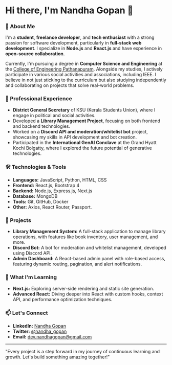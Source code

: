 # Hi there, I'm Nandha Gopan 👋

### 🚀 About Me

I'm a **student**, **freelance developer**, and **tech enthusiast** with a strong passion for software development, particularly in **full-stack web development**. I specialize in **Node.js** and **React.js** and have experience in **open-source collaboration**.

Currently, I'm pursuing a degree in **Computer Science and Engineering** at the [College of Engineering Pathanapuram](https://www.cetpathanapuram.ac.in/). Alongside my studies, I actively participate in various social activities and associations, including IEEE. I believe in not just sticking to the curriculum but also studying independently and collaborating on projects that solve real-world problems.

### 💼 Professional Experience

- **District General Secretary** of KSU (Kerala Students Union), where I engage in political and social activities.
- Developed a **Library Management Project**, focusing on both frontend and backend technologies.
- Worked on a **Discord API and moderation/whitelist bot** project, showcasing my skills in API development and bot creation.
- Participated in the **International GenAI Conclave** at the Grand Hyatt Kochi Bolgatty, where I explored the future potential of generative technologies.

### 🛠️ Technologies & Tools

- **Languages:** JavaScript, Python, HTML, CSS
- **Frontend:** React.js, Bootstrap 4
- **Backend:** Node.js, Express.js, Next.js
- **Database:** MongoDB
- **Tools:** Git, GitHub, Docker
- **Other:** Axios, React Router, Passport.

### 🔧 Projects

- **Library Management System:** A full-stack application to manage library operations, with features like book inventory, user management, and more.
- **Discord Bot:** A bot for moderation and whitelist management, developed using Discord API.
- **Admin Dashboard:** A React-based admin panel with role-based access, featuring dynamic routing, pagination, and alert notifications.

### 🌱 What I'm Learning

- **Next.js:** Exploring server-side rendering and static site generation.
- **Advanced React:** Diving deeper into React with custom hooks, context API, and performance optimization techniques.

### 📫 Let's Connect

- **LinkedIn:** [Nandha Gopan](https://www.linkedin.com/in/nandhagopan)
- **Twitter:** [@nandha_gopan](https://twitter.com/nandha_gopan)
- **Email:** dev.nandhagopan@gmail.com

---

"Every project is a step forward in my journey of continuous learning and growth. Let's build something amazing together!"
